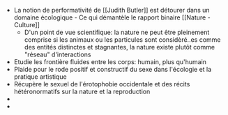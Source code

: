 - La notion de performativité de [[Judith Butler]] est détourer dans un domaine écologique - Ce qui démantèle le rapport binaire [[Nature - Culture]]
	- D'un point de vue scientifique: la nature ne peut être pleinement comprise si les animaux ou les particules sont considèré..es comme des entités distinctes et stagnantes, la nature existe plutôt comme "réseau" d'interactions
- Etudie les frontière fluides entre les corps: humain, plus qu'humain
- Plaide pour le rode positif et constructif du sexe dans l'écologie et la pratique artistique
- Récupère le sexuel de l'érotophobie occidentale et des récits hétéronormatifs sur la nature et la reproduction
-
-